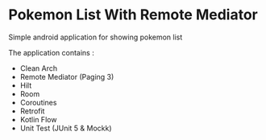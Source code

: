 # Pokemon List With Remote Mediator
Simple android application for showing pokemon list

The application contains :
- Clean Arch
- Remote Mediator (Paging 3)
- Hilt
- Room
- Coroutines
- Retrofit
- Kotlin Flow
- Unit Test (JUnit 5 & Mockk)
